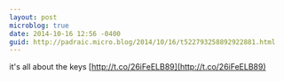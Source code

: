 ```yaml
---
layout: post
microblog: true
date: 2014-10-16 12:56 -0400
guid: http://padraic.micro.blog/2014/10/16/t522793258892922881.html
---
```

it's all about the keys [http://t.co/26iFeELB89](http://t.co/26iFeELB89)
